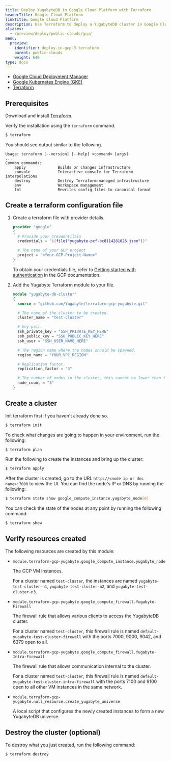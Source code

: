 ```yaml
---
title: Deploy YugabyteDB in Google Cloud Platform with Terraform
headerTitle: Google Cloud Platform
linkTitle: Google Cloud Platform
description: Use Terraform to deploy a YugabyteDB cluster in Google Cloud Platform.
aliases:
  - /preview/deploy/public-clouds/gcp/
menu:
  preview:
    identifier: deploy-in-gcp-3-terraform
    parent: public-clouds
    weight: 640
type: docs
---
```


<ul class="nav nav-tabs-alt nav-tabs-yb">

  <li >
    <a href="../gcp-deployment-manager/" class="nav-link">
      <i class="icon-shell"></i>
      Google Cloud Deployment Manager
    </a>
  </li>

  <li>
    <a href="../gke/" class="nav-link">
      <i class="fas fa-cubes" aria-hidden="true"></i>
      Google Kubernetes Engine (GKE)
    </a>
  </li>

  <li >
    <a href="../terraform/" class="nav-link active">
      <i class="icon-shell"></i>
      Terraform
    </a>
  </li>

</ul>

## Prerequisites

Download and install [Terraform](https://www.terraform.io/downloads.html).

Verify the installation using the `terraform` command.

```sh
$ terraform
```

You should see output similar to the following.

```output
Usage: terraform [--version] [--help] <command> [args]
...
Common commands:
    apply              Builds or changes infrastructure
    console            Interactive console for Terraform interpolations
    destroy            Destroy Terraform-managed infrastructure
    env                Workspace management
    fmt                Rewrites config files to canonical format
```

## Create a terraform configuration file

1. Create a terraform file with provider details.

    ```terraform
    provider "google"
    {
      # Provide your Creadentilals
      credentials = "${file("yugabyte-pcf-bc8114281026.json")}"

      # The name of your GCP project
      project = "<Your-GCP-Project-Name>"
    }
    ```

    To obtain your credentials file, refer to [Getting started with authentication](https://cloud.google.com/docs/authentication/getting-started) in the GCP documentation.

1. Add the Yugabyte Terraform module to your file.

    ```terraform
    module "yugabyte-db-cluster"
    {
      source = "github.com/Yugabyte/terraform-gcp-yugabyte.git"

      # The name of the cluster to be created.
      cluster_name = "test-cluster"

      # key pair.
      ssh_private_key = "SSH_PRIVATE_KEY_HERE"
      ssh_public_key = "SSH_PUBLIC_KEY_HERE"
      ssh_user = "SSH_USER_NAME_HERE"

      # The region name where the nodes should be spawned.
      region_name = "YOUR_VPC_REGION"

      # Replication factor.
      replication_factor = "3"

      # The number of nodes in the cluster, this cannot be lower than the replication factor.
      node_count = "3"
    }
    ```

## Create a cluster

Init terraform first if you haven't already done so.

```sh
$ terraform init
```

To check what changes are going to happen in your environment, run the following:

```sh
$ terraform plan
```

Run the following to create the instances and bring up the cluster:

```sh
$ terraform apply
```

After the cluster is created, go to the URL `http://<node ip or dns name>:7000` to view the UI. You can find the node's IP or DNS by running the following:

```sh
$ terraform state show google_compute_instance.yugabyte_node[0]
```

You can check the state of the nodes at any point by running the following command:

```sh
$ terraform show
```

## Verify resources created

The following resources are created by this module:

- `module.terraform-gcp-yugabyte.google_compute_instance.yugabyte_node`

    The GCP VM instances.

    For a cluster named `test-cluster`, the instances are named `yugabyte-test-cluster-n1`, `yugabyte-test-cluster-n2`, and `yugabyte-test-cluster-n3`.

- `module.terraform-gcp-yugabyte.google_compute_firewall.Yugabyte-Firewall`

    The firewall rule that allows various clients to access the YugabyteDB cluster.

    For a cluster named `test-cluster`, this firewall rule is named `default-yugabyte-test-cluster-firewall` with the ports 7000, 9000, 9042, and 6379 open to all.

- `module.terraform-gcp-yugabyte.google_compute_firewall.Yugabyte-Intra-Firewall`

    The firewall rule that allows communication internal to the cluster.

    For a cluster named `test-cluster`, this firewall rule is named `default-yugabyte-test-cluster-intra-firewall` with the ports 7100 and 9100 open to all other VM instances in the same network.

- `module.terraform-gcp-yugabyte.null_resource.create_yugabyte_universe`

    A local script that configures the newly created instances to form a new YugabyteDB universe.

## Destroy the cluster (optional)

To destroy what you just created, run the following command:

```sh
$ terraform destroy
```

